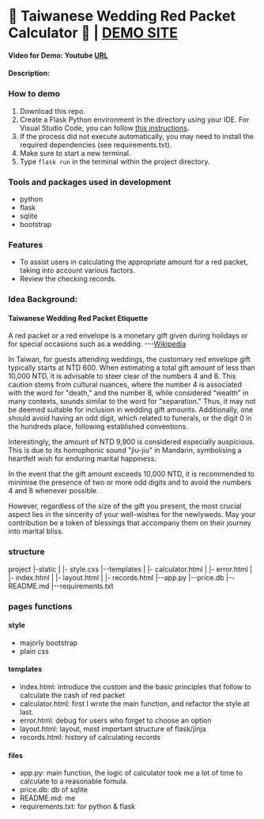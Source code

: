 # 🧧 Taiwanese Wedding Red Packet Calculator 🧧 | [DEMO SITE](https://wrp-self.vercel.app/)

#### Video for Demo: Youtube [URL](https://youtu.be/-ShM5qkQY1Y?si=Beq2SDdATjHn6m0G)

#### Description:

### How to demo

1. Download this repo.
2. Create a Flask Python environment in the directory using your IDE. For Visual Studio Code, you can follow [this instructions](https://code.visualstudio.com/docs/python/tutorial-flask).
3. If the process did not execute automatically, you may need to install the required dependencies (see requirements.txt).
4. Make sure to start a new terminal.
5. Type `flask run` in the terminal within the project directory.

### Tools and packages used in development

- python
- flask
- sqlite
- bootstrap

### Features

- To assist users in calculating the appropriate amount for a red packet, taking into account various factors.
- Review the checking records.

### Idea Background:

#### Taiwanese Wedding Red Packet Etiquette

A red packet or a red envelope is a monetary gift given during holidays or for special occasions such as a wedding. ---[Wikipedia](https://en.wikipedia.org/wiki/Red_envelope)

In Taiwan, for guests attending weddings, the customary red envelope gift typically starts at NTD 600. When estimating a total gift amount of less than 10,000 NTD, it is advisable to steer clear of the numbers 4 and 8. This caution stems from cultural nuances, where the number 4 is associated with the word for "death," and the number 8, while considered “wealth” in many contexts, sounds similar to the word for "separation." Thus, it may not be deemed suitable for inclusion in wedding gift amounts. Additionally, one should avoid having an odd digit, which related to funerals, or the digit 0 in the hundreds place, following established conventions.

Interestingly, the amount of NTD 9,900 is considered especially auspicious. This is due to its homophonic sound "jiu-jiu" in Mandarin, symbolising a heartfelt wish for enduring marital happiness.

In the event that the gift amount exceeds 10,000 NTD, it is recommended to minimise the presence of two or more odd digits and to avoid the numbers 4 and 8 whenever possible.

However, regardless of the size of the gift you present, the most crucial aspect lies in the sincerity of your well-wishes for the newlyweds. May your contribution be a token of blessings that accompany them on their journey into marital bliss.

### structure

project
|-static
| |- style.css
|--templates
| |- calculator.html
| |- error.html
| |- index.html
| |- layout.html
| |- records.html
|--app.py
|--price.db
|--README.md
|--requirements.txt

### pages functions

#### style

- majorly bootstrap
- plain css

#### templates

- index.html: introduce the custom and the basic principles that follow to calculate the cash of red packet
- calculator.html: first I wrote the main function, and refactor the style at last.
- error.html: debug for users who forget to choose an option
- layout.html: layout, most important structure of flask/jinja
- records.html: history of calculating records

#### files

- app.py: main function, the logic of calculator took me a lot of time to calculate to a reasonable fomula.
- price.db: db of sqlite
- README.md: me
- requirements.txt: for python & flask
